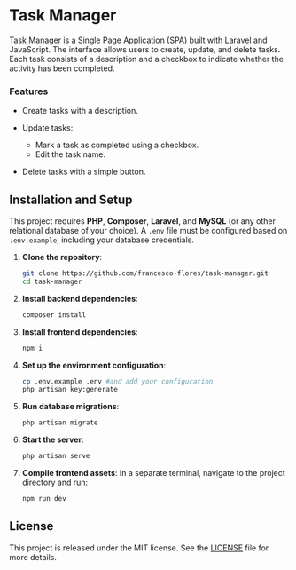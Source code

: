 # Task Manager
Task Manager is a Single Page Application (SPA) built with Laravel and JavaScript. The interface allows users to create, update, and delete tasks. Each task consists of a description and a checkbox to indicate whether the activity has been completed.

### Features
* Create tasks with a description.

* Update tasks:

    * Mark a task as completed using a checkbox.
    * Edit the task name.

* Delete tasks with a simple button.

## Installation and Setup
This project requires **PHP**, **Composer**, **Laravel**, and **MySQL** (or any other relational database of your choice). A `.env` file must be configured based on `.env.example`, including your database credentials.

1. **Clone the repository**:
   ```bash
   git clone https://github.com/francesco-flores/task-manager.git
   cd task-manager
   ```
2. **Install backend dependencies**:
   ```bash
   composer install
   ```
3. **Install frontend dependencies**:
   ```bash
   npm i
   ```
4. **Set up the environment configuration**:
   ```bash
   cp .env.example .env #and add your configuration
   php artisan key:generate
   ```
5. **Run database migrations**:
   ```bash
   php artisan migrate
   ```
6. **Start the server**:
   ```bash
   php artisan serve
   ```
7. **Compile frontend assets**:
In a separate terminal, navigate to the project directory and run:

   ```bash
   npm run dev
   ```

## License
This project is released under the MIT license. See the [LICENSE](LICENSE) file for more details.
